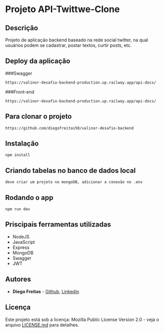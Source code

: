 # Projeto API-Twittwe-Clone

## Descrição

Projeto de aplicação backend baseado na rede social twitter, na qual usuários podem se cadastrar, postar textos, curtir posts, etc.

## Deploy da aplicação
###Swagger
```
https://valinor-desafio-backend-production.up.railway.app/api-docs/
```
###Front-end
```
https://valinor-desafio-backend-production.up.railway.app/api-docs/
```

## Para clonar o projeto

```
https://github.com/diegofreitas50/valinor-desafio-backend
```

## Instalação

```
npm install
```

## Criando tabelas no banco de dados local

```
deve criar um projeto no mongoDB, adicionar a conexão no .env
```

## Rodando o app

```
npm run dev
```

## Priscipais ferramentas utilizadas

* NodeJS
* JavaScript
* Express
* MongoDB
* Swagger
* JWT


## Autores

* **Diego Freitas** - [Github](https://github.com/diegofreitas50), [Linkedin](https://www.linkedin.com/in/diegofreitas50/)


## Licença

Este projeto está sob a licença: Mozilla Public License Version 2.0 - veja o arquivo [LICENSE.md](https://github.com/diegofreitas50/Projeto3-Rick-and-Morty-API-BackEnd/blob/main/LICENSE) para detalhes.
